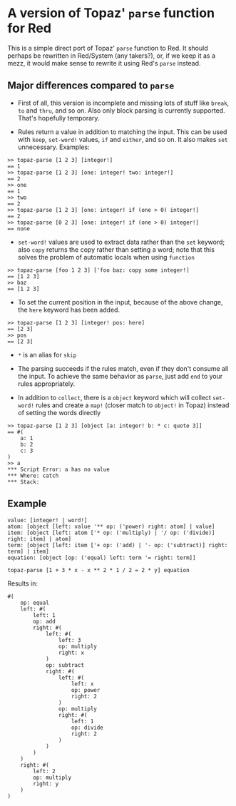 # A version of Topaz' `parse` function for Red

This is a simple direct port of Topaz' `parse` function to Red. It should perhaps be rewritten in Red/System (any takers?),
or, if we keep it as a mezz, it would make sense to rewrite it using Red's `parse` instead.

## Major differences compared to `parse`

* First of all, this version is incomplete and missing lots of stuff like `break`, `to` and `thru`, and so on. Also only block parsing is currently supported. That's hopefully temporary.

* Rules return a value in addition to matching the input. This can be used with `keep`, `set-word!` values, `if` and `either`, and so on. It also makes `set` unnecessary. Examples:

```
>> topaz-parse [1 2 3] [integer!]
== 1
>> topaz-parse [1 2 3] [one: integer! two: integer!]
== 2
>> one
== 1
>> two
== 2
>> topaz-parse [1 2 3] [one: integer! if (one > 0) integer!]
== 2
>> topaz-parse [0 2 3] [one: integer! if (one > 0) integer!]
== none
```

* `set-word!` values are used to extract data rather than the `set` keyword; also `copy` returns the copy rather than setting a word; note that this solves the problem of automatic locals when using `function`

```
>> topaz-parse [foo 1 2 3] ['foo baz: copy some integer!]
== [1 2 3]
>> baz
== [1 2 3]
```

* To set the current position in the input, because of the above change, the `here` keyword has been added.

```
>> topaz-parse [1 2 3] [integer! pos: here]
== [2 3]
>> pos
== [2 3]
```

* `*` is an alias for `skip`

* The parsing succeeds if the rules match, even if they don't consume all the input. To achieve the same behavior as `parse`, just add `end` to your rules appropriately.

* In addition to `collect`, there is a `object` keyword which will collect `set-word!` rules and create a `map!` (closer match to `object!` in Topaz) instead of setting the words directly

```
>> topaz-parse [1 2 3] [object [a: integer! b: * c: quote 3]]
== #(
    a: 1
    b: 2
    c: 3
)
>> a
*** Script Error: a has no value
*** Where: catch
*** Stack:  
```

## Example

```
value: [integer! | word!]
atom: [object [left: value '** op: ('power) right: atom] | value]
item: [object [left: atom ['* op: ('multiply) | '/ op: ('divide)] right: item] | atom]
term: [object [left: item ['+ op: ('add) | '- op: ('subtract)] right: term] | item]
equation: [object [op: ('equal) left: term '= right: term]]

topaz-parse [1 + 3 * x - x ** 2 * 1 / 2 = 2 * y] equation
```

Results in:

```
#(
    op: equal
    left: #(
        left: 1
        op: add
        right: #(
            left: #(
                left: 3
                op: multiply
                right: x
            )
            op: subtract
            right: #(
                left: #(
                    left: x
                    op: power
                    right: 2
                )
                op: multiply
                right: #(
                    left: 1
                    op: divide
                    right: 2
                )
            )
        )
    )
    right: #(
        left: 2
        op: multiply
        right: y
    )
)
```

